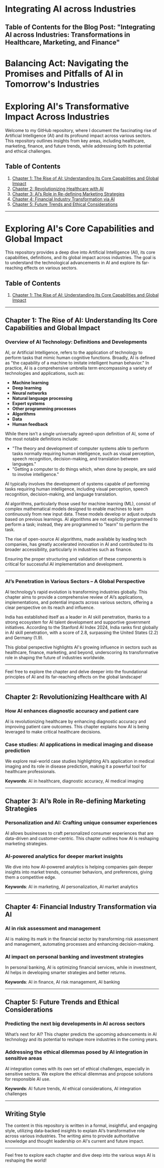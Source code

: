 # Integrating AI across Industries
## Table of Contents for the Blog Post: "Integrating AI across Industries: Transformations in Healthcare, Marketing, and Finance"
# Balancing Act: Navigating the Promises and Pitfalls of AI in Tomorrow's Industries
# Exploring AI's Transformative Impact Across Industries

Welcome to my GitHub repository, where I document the fascinating rise of Artificial Intelligence (AI) and its profound impact across various sectors. This repository outlines insights from key areas, including healthcare, marketing, finance, and future trends, while addressing both its potential and ethical challenges.

## Table of Contents
1. [Chapter 1: The Rise of AI: Understanding Its Core Capabilities and Global Impact](#chapter-1-the-rise-of-ai-understanding-its-core-capabilities-and-global-impact)
2. [Chapter 2: Revolutionizing Healthcare with AI](#chapter-2-revolutionizing-healthcare-with-ai)
3. [Chapter 3: AI’s Role in Re-defining Marketing Strategies](#chapter-3-ais-role-in-re-defining-marketing-strategies)
4. [Chapter 4: Financial Industry Transformation via AI](#chapter-4-financial-industry-transformation-via-ai)
5. [Chapter 5: Future Trends and Ethical Considerations](#chapter-5-future-trends-and-ethical-considerations)

---

# Exploring AI's Core Capabilities and Global Impact

This repository provides a deep dive into Artificial Intelligence (AI), its core capabilities, definitions, and its global impact across industries. The goal is to understand the technological advancements in AI and explore its far-reaching effects on various sectors.

## Table of Contents
1. [Chapter 1: The Rise of AI: Understanding Its Core Capabilities and Global Impact](#chapter-1-the-rise-of-ai-understanding-its-core-capabilities-and-global-impact)

---

## Chapter 1: The Rise of AI: Understanding Its Core Capabilities and Global Impact

### Overview of AI Technology: Definitions and Developments

AI, or Artificial Intelligence, refers to the application of technology to perform tasks that mimic human cognitive functions. Broadly, AI is defined as "the capability of a machine to imitate intelligent human behavior." In practice, AI is a comprehensive umbrella term encompassing a variety of technologies and applications, such as:

- **Machine learning**
- **Deep learning**
- **Neural networks**
- **Natural language processing**
- **Expert systems**
- **Other programming processes**
- **Algorithms**
- **Data**
- **Human feedback**

While there isn't a single universally agreed-upon definition of AI, some of the most notable definitions include:

- "The theory and development of computer systems able to perform tasks normally requiring human intelligence, such as visual perception, speech recognition, decision-making, and translation between languages."
- "Getting a computer to do things which, when done by people, are said to involve intelligence."

AI typically involves the development of systems capable of performing tasks requiring human intelligence, including visual perception, speech recognition, decision-making, and language translation.

AI algorithms, particularly those used for machine learning (ML), consist of complex mathematical models designed to enable machines to learn continuously from new input data. These models develop or adjust outputs based on previous learnings. AI algorithms are not explicitly programmed to perform a task; instead, they are programmed to "learn" to perform the task.

The rise of open-source AI algorithms, made available by leading tech companies, has greatly accelerated innovation in AI and contributed to its broader accessibility, particularly in industries such as finance.

Ensuring the proper structuring and validation of these components is critical for successful AI implementation and development.

---

### AI’s Penetration in Various Sectors – A Global Perspective

AI technology’s rapid evolution is transforming industries globally. This chapter aims to provide a comprehensive review of AI’s applications, implementations, and potential impacts across various sectors, offering a clear perspective on its reach and influence.

India has established itself as a leader in AI skill penetration, thanks to a strong ecosystem for AI talent development and supportive government initiatives. According to the Stanford AI Index 2024, India ranks first globally in AI skill penetration, with a score of 2.8, surpassing the United States (2.2) and Germany (1.9).

This global perspective highlights AI's growing influence in sectors such as healthcare, finance, marketing, and beyond, underscoring its transformative role in shaping the future of industries worldwide.

---

Feel free to explore the chapter and delve deeper into the foundational principles of AI and its far-reaching effects on the global landscape!

---

## Chapter 2: Revolutionizing Healthcare with AI

### How AI enhances diagnostic accuracy and patient care
AI is revolutionizing healthcare by enhancing diagnostic accuracy and improving patient care outcomes. This chapter explains how AI is being leveraged to make critical healthcare decisions.

### Case studies: AI applications in medical imaging and disease prediction
We explore real-world case studies highlighting AI’s application in medical imaging and its role in disease prediction, making it a powerful tool for healthcare professionals.

**Keywords**: AI in healthcare, diagnostic accuracy, AI medical imaging

---

## Chapter 3: AI’s Role in Re-defining Marketing Strategies

### Personalization and AI: Crafting unique consumer experiences
AI allows businesses to craft personalized consumer experiences that are data-driven and customer-centric. This chapter outlines how AI is reshaping marketing strategies.

### AI-powered analytics for deeper market insights
We dive into how AI-powered analytics is helping companies gain deeper insights into market trends, consumer behaviors, and preferences, giving them a competitive edge.

**Keywords**: AI in marketing, AI personalization, AI market analytics

---

## Chapter 4: Financial Industry Transformation via AI

### AI in risk assessment and management
AI is making its mark in the financial sector by transforming risk assessment and management, automating processes and enhancing decision-making.

### AI impact on personal banking and investment strategies
In personal banking, AI is optimizing financial services, while in investment, AI helps in developing smarter strategies and better returns.

**Keywords**: AI in finance, AI risk management, AI banking

---

## Chapter 5: Future Trends and Ethical Considerations

### Predicting the next big developments in AI across sectors
What’s next for AI? This chapter predicts the upcoming advancements in AI technology and its potential to reshape more industries in the coming years.

### Addressing the ethical dilemmas posed by AI integration in sensitive areas
AI integration comes with its own set of ethical challenges, especially in sensitive sectors. We explore the ethical dilemmas and propose solutions for responsible AI use.

**Keywords**: AI future trends, AI ethical considerations, AI integration challenges

---

## Writing Style

The content in this repository is written in a formal, insightful, and engaging style, utilizing data-backed insights to explain AI’s transformative role across various industries. The writing aims to provide authoritative knowledge and thought leadership on AI's current and future impact.

---

Feel free to explore each chapter and dive deep into the various ways AI is reshaping the world!

